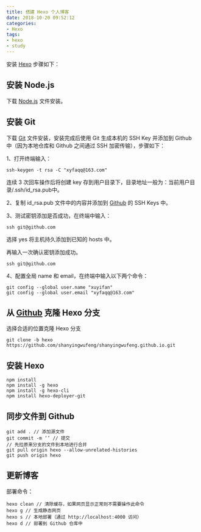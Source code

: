 ```yaml
---
title: 搭建 Hexo 个人博客
date: 2018-10-20 09:52:12
categories: 
- Hexo
tags:
- hexo
- study
---
```


安装 <a href="https://hexo.io/zh-cn/" target="_blank">Hexo</a> 步骤如下：

## 安装 Node.js

下载 <a href="https://nodejs.org/en/" target="_blank">Node.js</a> 文件安装。

## 安装 Git

下载 <a href="https://git-scm.com/downloads/" target="_blank">Git</a> 文件安装，安装完成后使用 Git 生成本机的 SSH Key 并添加到 Github 中（因为本地仓库和 Github 之间通过 SSH 加密传输），步骤如下：

<!-- more -->

1、打开终端输入：

```
ssh-keygen -t rsa -C "xyfaqq@163.com"
```

连续 3 次回车操作后将创建 key 存到用户目录下，目录地址一般为：当前用户目录/.ssh/id_rsa.pub中。

2、复制 id_rsa.pub 文件中的内容并添加到 <a href="https://github.com/settings/keys" target="_blank">Github</a> 的 SSH Keys 中。

3、测试密钥添加是否成功，在终端中输入：

```
ssh git@github.com
```

选择 yes 将主机持久添加到已知的 hosts 中。

再输入一次确认密钥添加成功。

```
ssh git@github.com
```

4、配置全局 name 和 email，在终端中输入以下两个命令：

```
git config --global user.name "xuyifan"
git config --global user.email "xyfaqq@163.com"
```

## 从 <a href="https://github.com/shanyingwufeng/shanyingwufeng.github.io">Github</a> 克隆 Hexo 分支

选择合适的位置克隆 Hexo 分支

```
git clone -b hexo https://github.com/shanyingwufeng/shanyingwufeng.github.io.git
```

## 安装 Hexo

```
npm install
npm install -g hexo
npm install -g hexo-cli
npm install hexo-deployer-git
```

## 同步文件到 Github

```
git add . // 添加源文件
git commit -m ‘’ // 提交
// 先拉原来分支的文件到本地进行合并
git pull origin hexo --allow-unrelated-histories
git push origin hexo
```

## 更新博客

部署命令：

```
hexo clean // 清除缓存，如果网页显示正常则不需要操作此命令
hexo g // 生成静态网页
hexo s // 本地部署（通过 http://localhost:4000 访问）
hexo d // 部署到 Github 仓库中
```

